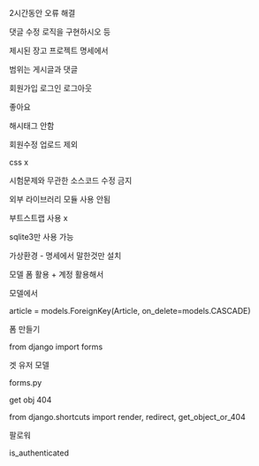 2시간동안 오류 해결



댓글 수정 로직을 구현하시오 등



제시된 장고 프로젝트 명세에서



범위는 게시글과 댓글

회원가입 로그인 로그아웃



좋아요



해시태그 안함

회원수정 업로드 제외

css x



시험문제와 무관한 소스코드 수정 금지



외부 라이브러리 모듈 사용 안됨

부트스트랩 사용 x



sqlite3만 사용 가능



가상환경 - 명세에서 말한것만 설치



모델 폼 활용 + 계정 활용해서 



모델에서

  article = models.ForeignKey(Article, on_delete=models.CASCADE)



폼 만들기

from django import forms

겟 유저 모델

forms.py



get obj 404

from django.shortcuts import render, redirect, get_object_or_404



팔로워



is_authenticated